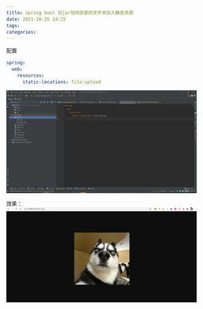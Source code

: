 ```yaml
---
title: spring boot 将jar包同目录的文件夹加入静态资源
date: 2021-10-25 14:15
tags: 
categories: 
---
```


<!--more-->

配置

```yaml
spring:
  web:
    resources:
      static-locations: file:upload
```

![](https://raw.githubusercontent.com/huisunan/cdn/main/img/1410909-20211025141404797-129654207_1730686630335.png)

效果：  
![](https://raw.githubusercontent.com/huisunan/cdn/main/img/1410909-20211025141429683-1984817132_1730686630335.png)